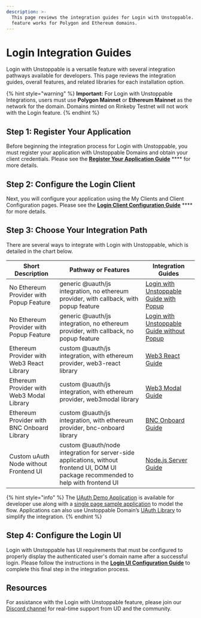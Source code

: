 ```yaml
---
description: >-
  This page reviews the integration guides for Login with Unstoppable. This
  feature works for Polygon and Ethereum domains.
---
```


# Login Integration Guides

Login with Unstoppable is a versatile feature with several integration pathways available for developers. This page reviews the integration guides, overall features, and related libraries for each installation option.

{% hint style="warning" %}
**Important:** For Login with Unstoppable Integrations, users must use **Polygon Mainnet** or **Ethereum Mainnet** as the network for the domain. Domains minted on Rinkeby Testnet will not work with the Login feature.
{% endhint %}

## Step 1: Register Your Application

Before beginning the integration process for Login with Unstoppable, you must register your application with Unstoppable Domains and obtain your client credentials. Please see the [**Register Your Application Guide**](../register-your-application.md) **** for more details.

## Step 2: Configure the Login Client

Next, you will configure your application using the My Clients and Client Configuration pages. Please see the [**Login Client Configuration Guide**](../login-client-configuration.md) **** for more details.

## Step 3: Choose Your Integration Path

There are several ways to integrate with Login with Unstoppable, which is detailed in the chart below.

| Short Description                          | Pathway or Features                                                                                                                   | Integration Guides                                                   |
| ------------------------------------------ | ------------------------------------------------------------------------------------------------------------------------------------- | -------------------------------------------------------------------- |
| No Ethereum Provider with Popup Feature    | generic @uauth/js integration, no ethereum provider, with callback, with popup feature                                                | [Login with Unstoppable Guide with Popup](login-with-popup.md)       |
| No Ethereum Provider with Popup Feature    | generic @uauth/js integration, no ethereum provider, with callback, no popup feature                                                  | [Login with Unstoppable Guide without Popup](login-without-popup.md) |
| Ethereum Provider with Web3 React Library  | custom @uauth/js integration, with ethereum provider, web3-react library                                                              | [Web3 React Guide](web3-react-guide.md)                              |
| Ethereum Provider with Web3 Modal Library  | custom @uauth/js integration, with ethereum provider, web3modal library                                                               | [Web3 Modal Guide](web3-modal-guide.md)                              |
| Ethereum Provider with BNC Onboard Library | custom @uauth/js integration, with ethereum provider, bnc-onboard library                                                             | [BNC Onboard Guide](bnc-onboard-guide.md)                            |
| Custom uAuth Node without Frontend UI      | custom @uauth/node integration for server-side applications, without frontend UI, DOM UI package recommended to help with frontend UI | [Node.js Server Guide](node-js-server-guide.md)                      |

{% hint style="info" %}
The [UAuth Demo Application](https://uauth-demo.uc.r.appspot.com) is available for developer use along with a [single page sample application](https://github.com/unstoppabledomains/uauth/tree/main/examples/spa/src) to model the flow. Applications can also use Unstoppable Domain’s [UAuth Library](https://github.com/unstoppabledomains/uauth) to simplify the integration.&#x20;
{% endhint %}

## Step 4: Configure the Login UI

Login with Unstoppable has UI requirements that must be configured to properly display the authenticated user's domain name after a successful login. Please follow the instructions in the [**Login UI Configuration Guide**](../login-ui-configuration.md) to complete this final step in the integration process.

## Resources

For assistance with the Login with Unstoppable feature, please join our [Discord channel](https://discord.gg/b6ZVxSZ9Hn) for real-time support from UD and the community.
